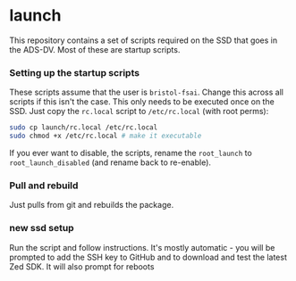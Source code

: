 # launch

This repository contains a set of scripts required on the SSD that goes in the ADS-DV.
Most of these are startup scripts.

### Setting up the startup scripts
These scripts assume that the user is `bristol-fsai`. Change this across all scripts if this isn't the case.
This only needs to be executed once on the SSD. Just copy the `rc.local` script to `/etc/rc.local` (with root perms): 

```bash
sudo cp launch/rc.local /etc/rc.local
sudo chmod +x /etc/rc.local # make it executable
```

If you ever want to disable, the scripts, rename the `root_launch` to `root_launch_disabled` (and rename back to re-enable).

### Pull and rebuild
Just pulls from git and rebuilds the package.

### new ssd setup
Run the script and follow instructions. It's mostly automatic - you will be prompted to add the SSH key to GitHub and to download and test the latest Zed SDK. It will also prompt for reboots